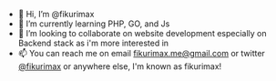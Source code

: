 - 👋 Hi, I’m @fikurimax
- 🌱 I’m currently learning PHP, GO, and Js
- 💞️ I’m looking to collaborate on website development especially on Backend stack as i'm more interested in
- 📫 You can reach me on email fikurimax.me@gmail.com or twitter [@fikurimax](https://twitter.com/fikurimax) or anywhere else, I'm known as fikurimax!

<!---
fikurimax/fikurimax is a ✨ special ✨ repository because its `README.md` (this file) appears on your GitHub profile.
You can click the Preview link to take a look at your changes.
--->

